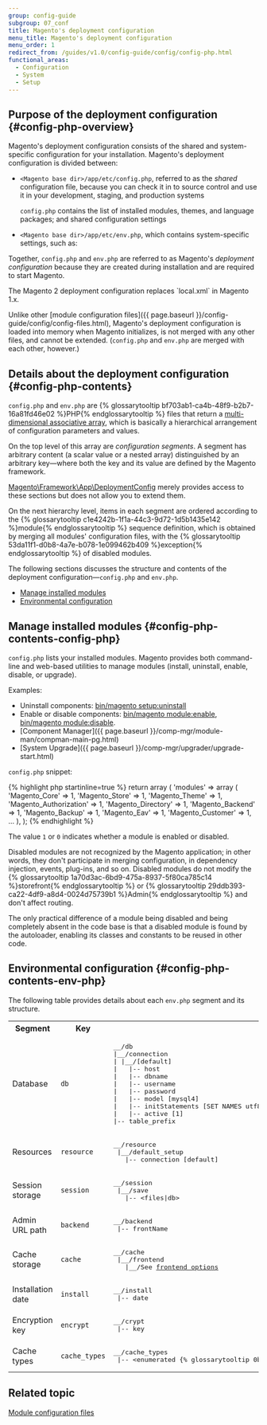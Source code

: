 ```yaml
---
group: config-guide
subgroup: 07_conf
title: Magento's deployment configuration
menu_title: Magento's deployment configuration
menu_order: 1
redirect_from: /guides/v1.0/config-guide/config/config-php.html
functional_areas:
  - Configuration
  - System
  - Setup
---
```


## Purpose of the deployment configuration {#config-php-overview}

Magento's deployment configuration consists of the shared and system-specific configuration for your installation. Magento's deployment configuration is divided between:

*	`<Magento base dir>/app/etc/config.php`, referred to as the _shared_ configuration file, because you can check it in to source control and use it in your development, staging, and production systems

	`config.php` contains the list of installed modules, themes, and language packages; and shared configuration settings
*	`<Magento base dir>/app/etc/env.php`, which contains system-specific settings, such as:

Together, `config.php` and `env.php` are referred to as Magento's _deployment configuration_ because they are created during installation and are required to start Magento.

<div class="bs-callout bs-callout-info" id="info" markdown="1">
The Magento 2 deployment configuration replaces `local.xml` in Magento 1.x.
</div>

Unlike other [module configuration files]({{ page.baseurl }}/config-guide/config/config-files.html), Magento's deployment configuration is loaded into memory when Magento initializes, is not merged with any other files, and cannot be extended. (`config.php` and `env.php` are merged with each other, however.)

## Details about the deployment configuration {#config-php-contents}
`config.php` and `env.php` are {% glossarytooltip bf703ab1-ca4b-48f9-b2b7-16a81fd46e02 %}PHP{% endglossarytooltip %} files that return a <a href="http://www.w3schools.com/php/php_arrays.asp" target="_blank">multi-dimensional associative array</a>, which is basically a hierarchical arrangement of configuration parameters and values.

On the top level of this array are *configuration segments*. A segment has arbitrary content (a scalar value or a nested array) distinguished by an arbitrary key&mdash;where both the key and its value are defined by the Magento framework.

<a href="{{ site.mage2000url }}lib/internal/Magento/Framework/App/DeploymentConfig.php" target="_blank">Magento\Framework\App\DeploymentConfig</a> merely provides access to these sections but does not allow you to extend them.

On the next hierarchy level, items in each segment are ordered according to the {% glossarytooltip c1e4242b-1f1a-44c3-9d72-1d5b1435e142 %}module{% endglossarytooltip %} sequence definition, which is obtained by merging all modules' configuration files, with the {% glossarytooltip 53da11f1-d0b8-4a7e-b078-1e099462b409 %}exception{% endglossarytooltip %} of disabled modules.

The following sections discusses the structure and contents of the deployment configuration&mdash;`config.php` and `env.php`.

* <a href="#config-php-contents-config-php">Manage installed modules</a>
* <a href="#config-php-contents-env-php">Environmental configuration</a>

## Manage installed modules {#config-php-contents-config-php}
`config.php` lists your installed modules. Magento provides both command-line and web-based utilities to manage modules (install, uninstall, enable, disable, or upgrade).

Examples:

* Uninstall components: <a href="{{ page.baseurl }}/install-gde/install/cli/install-cli-uninstall.html">bin/magento setup:uninstall</a>
* Enable or disable components: <a href="{{ page.baseurl }}/install-gde/install/cli/install-cli-subcommands-enable.html#instgde-cli-subcommands-enable-disable">bin/magento module:enable</a>, <a href="{{ page.baseurl }}/install-gde/install/cli/install-cli-subcommands-enable.html#instgde-cli-subcommands-enable-disable">bin/magento module:disable</a>.
* [Component Manager]({{ page.baseurl }}/comp-mgr/module-man/compman-main-pg.html)
* [System Upgrade]({{ page.baseurl }}/comp-mgr/upgrader/upgrade-start.html)

`config.php` snippet:

{% highlight php startinline=true %}
return array (
  'modules' =>
  array (
    'Magento_Core' => 1,
    'Magento_Store' => 1,
    'Magento_Theme' => 1,
    'Magento_Authorization' => 1,
    'Magento_Directory' => 1,
    'Magento_Backend' => 1,
    'Magento_Backup' => 1,
    'Magento_Eav' => 1,
    'Magento_Customer' => 1,
...
  ),
);
{% endhighlight %}

The value `1` or `0` indicates whether a module is enabled or disabled.

Disabled modules are not recognized by the Magento application; in other words, they don't participate in merging configuration, in dependency injection, events, plug-ins, and so on. Disabled modules do not modify the {% glossarytooltip 1a70d3ac-6bd9-475a-8937-5f80ca785c14 %}storefront{% endglossarytooltip %} or {% glossarytooltip 29ddb393-ca22-4df9-a8d4-0024d75739b1 %}Admin{% endglossarytooltip %} and don't affect routing.

The only practical difference of a module being disabled and being completely absent in the code base is that a disabled module is found by the autoloader, enabling its classes and constants to be reused in other code.

## Environmental configuration {#config-php-contents-env-php}

The following table provides details about each `env.php` segment and its structure.

<table>
  <tbody>
    <tr>
      <th>Segment</th>
      <th>Key</th>
      <th>Structure</th>
    </tr>
    <tr>
      <td>Database</td>
      <td><code>db</code></td>
      <td><pre>__/db
|__/connection
| |__/[default]
|   |-- host
|   |-- dbname
|   |-- username
|   |-- password
|   |-- model [mysql4]
|   |-- initStatements [SET NAMES utf8;]
|   |-- active [1]
|-- table_prefix</pre></td>
    </tr>
    <tr>
      <td>Resources</td>
      <td><code>resource</code></td>
      <td><pre>__/resource
 |__/default_setup
   |-- connection [default]</pre></td>
    </tr>
    <tr>
      <td>Session storage</td>
      <td><code>session</code></td>
      <td><pre>__/session
 |__/save
   |-- &lt;files|db></pre></td>
    </tr>
    <tr>
      <td>Admin URL path</td>
      <td><code>backend</code></td>
      <td><pre>__/backend
 |-- frontName</pre></td>
    </tr>
    <tr>
      <td>Cache storage</td>
      <td><code>cache</code></td>
      <td><pre>__/cache
 |__/frontend
   |__/See <a href="{{ page.baseurl }}/config-guide/cache/cache-types.html">frontend options</a></pre></td>
    </tr>
    <tr>
      <td>Installation date</td>
      <td><code>install</code></td>
      <td><pre>__/install
 |-- date</pre></td>
    </tr>
    <tr>
      <td>Encryption key</td>
      <td><code>encrypt</code></td>
      <td><pre>__/crypt
 |-- key</pre></td>
    </tr>
    <tr>
      <td>Cache types</td>
      <td><code>cache_types</code></td>
      <td><pre>__/cache_types
 |-- &lt;enumerated {% glossarytooltip 0bc9c8bc-de1a-4a06-9c99-a89a29c30645 %}cache{% endglossarytooltip %} types></pre></td>
    </tr>
  </tbody>
</table>

## Related topic

<a href="{{ page.baseurl }}/config-guide/config/config-files.html">Module configuration files</a>
